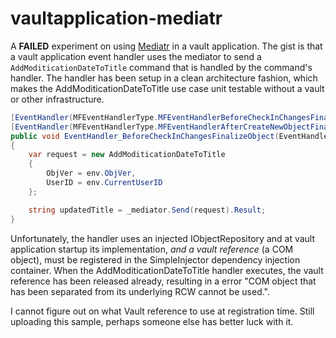 # vaultapplication-mediatr

A **FAILED** experiment on using [Mediatr](https://github.com/jbogard/MediatR) in a vault application. The gist is that a vault application event handler uses the mediator to send a `AddModiticationDateToTitle` command that is handled by the command's handler.
The handler has been setup in a clean architecture fashion, which makes the AddModiticationDateToTitle use case unit testable without a vault or other infrastructure.

```csharp
[EventHandler(MFEventHandlerType.MFEventHandlerBeforeCheckInChangesFinalize, ObjectType = (int)MFBuiltInObjectType.MFBuiltInObjectTypeDocument)]
[EventHandler(MFEventHandlerType.MFEventHandlerAfterCreateNewObjectFinalize, ObjectType = (int)MFBuiltInObjectType.MFBuiltInObjectTypeDocument)]
public void EventHandler_BeforeCheckInChangesFinalizeObject(EventHandlerEnvironment env)
{
	var request = new AddModiticationDateToTitle
	{
		ObjVer = env.ObjVer,
		UserID = env.CurrentUserID
	};

	string updatedTitle = _mediator.Send(request).Result;
}

```

Unfortunately, the handler uses an injected IObjectRepository and at vault application startup its implementation, *and a vault reference* (a COM object), must be registered in the SimpleInjector dependency injection container.
When the AddModiticationDateToTitle handler executes, the vault reference has been released already, resulting in a error "COM object that has been separated from its underlying RCW cannot be used.".

I cannot figure out on what Vault reference to use at registration time. Still uploading this sample, perhaps someone else has better luck with it.



